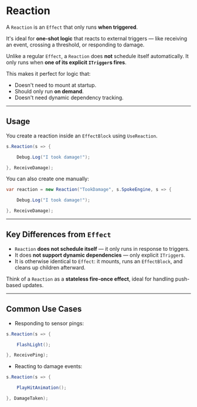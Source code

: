 # Reaction

A `Reaction` is an `Effect` that only runs **when triggered**.

It's ideal for **one-shot logic** that reacts to external triggers — like receiving an event, crossing a threshold, or responding to damage.

Unlike a regular `Effect`, a `Reaction` does **not** schedule itself automatically. It only runs when **one of its explicit `ITrigger`s fires**.

This makes it perfect for logic that:

- Doesn't need to mount at startup.
- Should only run **on demand**.
- Doesn't need dynamic dependency tracking.

---

## Usage

You create a reaction inside an `EffectBlock` using `UseReaction`.

```csharp
s.Reaction(s => {

    Debug.Log("I took damage!");

}, ReceiveDamage);
```

You can also create one manually:

```csharp
var reaction = new Reaction("TookDamage", s.SpokeEngine, s => {

    Debug.Log("I took damage!");

}, ReceiveDamage);
```

---

## Key Differences from `Effect`

- `Reaction` **does not schedule itself** — it only runs in response to triggers.
- It does **not support dynamic dependencies** — only explicit `ITrigger`s.
- It is otherwise identical to `Effect`: it mounts, runs an `EffectBlock`, and cleans up children afterward.

Think of a `Reaction` as a **stateless fire-once effect**, ideal for handling push-based updates.

---

## Common Use Cases

- Responding to sensor pings:

```csharp
s.Reaction(s => {

    FlashLight();

}, ReceivePing);
```

- Reacting to damage events:

```csharp
s.Reaction(s => {

    PlayHitAnimation();

}, DamageTaken);
```
